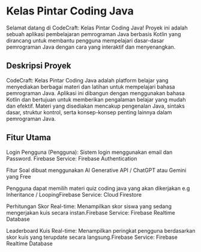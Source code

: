 # **Kelas Pintar Coding Java**
Selamat datang di CodeCraft: Kelas Pintar Coding Java! Proyek ini adalah sebuah aplikasi pembelajaran pemrograman Java berbasis Kotlin yang dirancang untuk membantu pengguna mempelajari dasar-dasar pemrograman Java dengan cara yang interaktif dan menyenangkan.

## **Deskripsi Proyek**
CodeCraft: Kelas Pintar Coding Java adalah platform belajar yang menyediakan berbagai materi dan latihan untuk mempelajari bahasa pemrograman Java. Aplikasi ini dibangun dengan menggunakan bahasa Kotlin dan bertujuan untuk memberikan pengalaman belajar yang mudah dan efektif. Materi yang disediakan mencakup pengenalan Java, sintaks dasar, struktur kontrol, serta konsep-konsep penting lainnya dalam pemrograman Java.

## **Fitur Utama**
Login Pengguna (Pengguna): Sistem login menggunakan email dan Password. Firebase Service: Firebase Authentication

Fitur Soal dibuat menggunakan AI Generative API / ChatGPT atau Gemini yang Free

Pengguna dapat memilih materi quiz coding java yang akan dikerjakan e.g Inheritance / LoopingFirebase Service: Cloud Firestore

Perhitungan Skor Real-time: Menampilkan skor siswa yang sedang mengerjakan kuis secara instan.Firebase Service: Firebase Realtime Database

Leaderboard Kuis Real-time: Menampilkan peringkat pengguna berdasarkan skor kuis yang terupdate secara langsung.Firebase Service: Firebase Realtime Database
